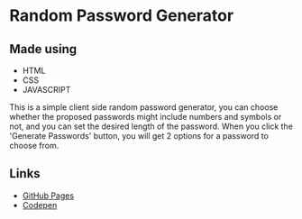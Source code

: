 # Random Password Generator

## Made using

- HTML
- CSS
- JAVASCRIPT

This is a simple client side random password generator, you can choose whether the proposed passwords might include numbers and symbols or not, and you can set the desired length of the password.
When you click the 'Generate Passwords' button, you will get 2 options for a password to choose from.

## Links

- [GitHub Pages](https://sergeod9.github.io/Random-Password-Generator/)
- [Codepen](https://codepen.io/georgesdahdouh/pen/PoRybXJ)

